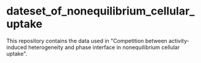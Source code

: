 # dateset_of_nonequilibrium_cellular_uptake
This repository contains the data used in "Competition between activity-induced heterogeneity and phase interface in nonequilibrium cellular uptake".
